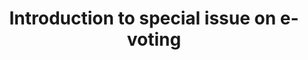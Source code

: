 ---
title: "Introduction to special issue on e-voting"
collection: editors
permalink: /publications/2018-10-Introduction-to-special-issue-on-e-voting
venue: 'Introduction to special issue on e-voting'
paperurl: 'https://www.sciencedirect.com/journal/journal-of-information-security-and-applications/special-issue/1042D80V4MJ'
citation: ' Karen Renaud,  Melanie Volkamer,  Stephan Neumann,  <b>Jurlind Budurushi</b>,  David Bernhard, </br> Introduction to special issue on e-voting</br>'
---